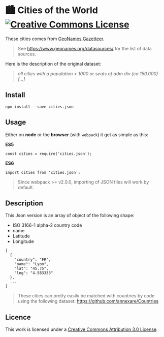 # :cityscape: Cities of the World [![Creative Commons License](https://i.creativecommons.org/l/by/3.0/80x15.png)](https://creativecommons.org/licenses/by/3.0/)

These cities comes from [GeoNames Gazetteer](http://www.geonames.org).

> See https://www.geonames.org/datasources/ for the list of data sources.

Here is the description of the original dataset:

> _all cities with a population > 1000 or seats of adm div (ca 150.000) [...]_

## Install

```
npm install --save cities.json
```

## Usage

Either on **node** or the **browser** (with `webpack`) it get as simple as this:

**ES5**

```
const cities = require('cities.json');
```

**ES6**

```
import cities from 'cities.json';
```

> Since webpack >= v2.0.0, importing of JSON files will work by default.

## Description

This Json version is an array of object of the following shape:

- ISO 3166-1 alpha-2 country code
- name
- Latitude
- Longitude

```
[
  {
    "country": "FR",
    "name": "Lyon",
    "lat": "45.75",
    "lng": "4.583333"
  },
  ...
]
```

> These cities can pretty easily be matched with countries by code using the following dataset:
> https://github.com/annexare/Countries

## Licence

This work is licensed under a [Creative Commons Attribution 3.0 License](https://creativecommons.org/licenses/by/3.0/).
